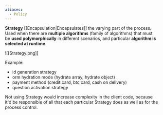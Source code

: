 ```yaml
---
aliases:
  - Policy
---
```

**Strategy** [[Encapsulation|Encapsulates]] the varying part of the process. 
Used when there are **multiple algorithms** (family of algorithms) that must be **used polymorphically** in different scenarios, and particular **algorithm is selected at runtime**.

![[Strategy.png]]

Example:
- id generation strategy
- orm hydration mode (hydrate array, hydrate object)
- payment method (credit card, btc card, cash on delivery)
- question activation strategy

Not using Strategy would increase complexity in the client code, because it'd be responsible of all that each particular Strategy does as well as for the process control.
